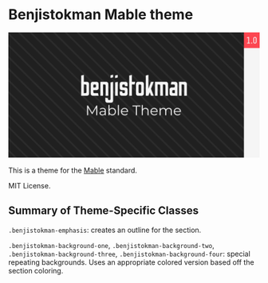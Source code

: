 # Benjistokman Mable theme

![benjistokman-cover](benjistokman-cover.svg)

This is a theme for the [Mable](https://mablesite.com) standard.

MIT License.

## Summary of Theme-Specific Classes

`.benjistokman-emphasis`: creates an outline for the section.

`.benjistokman-background-one`, `.benjistokman-background-two`, `.benjistokman-background-three`, `.benjistokman-background-four`: special repeating backgrounds. Uses an appropriate colored version based off the section coloring.